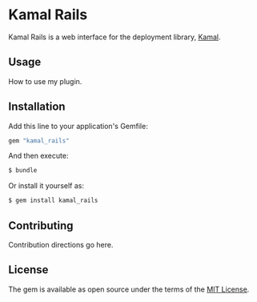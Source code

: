 # Kamal Rails

Kamal Rails is a web interface for the deployment library, [Kamal](https://kamal-deploy.org).

## Usage
How to use my plugin.

## Installation
Add this line to your application's Gemfile:

```ruby
gem "kamal_rails"
```

And then execute:
```bash
$ bundle
```

Or install it yourself as:
```bash
$ gem install kamal_rails
```

## Contributing
Contribution directions go here.

## License
The gem is available as open source under the terms of the [MIT License](https://opensource.org/licenses/MIT).
